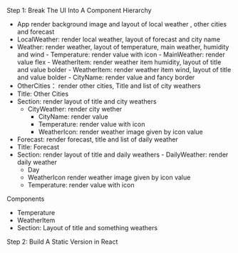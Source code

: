 Step 1: Break The UI Into A Component Hierarchy

 - App render background image and layout of local weather , other cities and forecast 
  - LocalWeather: render local weather, layout of forecast and city name
   - Weather: render weather, layout of temperature, main weather, humidity and wind
    - Temperature: render value with icon
    - MainWeather: render value
    flex
    - WeatherItem: render weather item humidity, layout of title and value
    bolder
    - WeatherItem: render weather item wind, layout of title and value
    bolder
    - CityName: render value and fancy border
  - OtherCities： render other cities, Title and list of city weathers
   - Title: Other Cities 
   - Section: render layout of title and city weathers
     - CityWeather: render city wether
        - CityName: render value
        - Temperature: render value with icon
        - WeatherIcon: render weather image given by icon value
  - Forecast: render forecast, title and list of daily weather
   - Title: Forecast
   - Section: render layout of title and daily weathers
    - DailyWeather: render daily weather
        - Day
        - WeatherIcon render weather image given by icon value
        - Temperature: render value with icon


Components
- Temperature
- WeatherItem
- Section: Layout of title and something weathers

Step 2: Build A Static Version in React